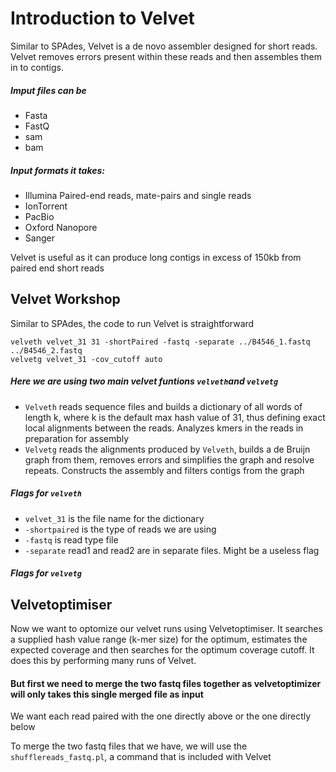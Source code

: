 # Introduction to Velvet

Similar to SPAdes, Velvet is a de novo assembler designed for short reads. Velvet removes errors present within these reads and then assembles them in to contigs. 
##### Imput files can be
- Fasta
- FastQ
- sam 
- bam 
 
##### Input formats it takes:

- Illumina Paired-end reads, mate-pairs and single reads
- IonTorrent
- PacBio
- Oxford Nanopore
- Sanger
 
 Velvet is useful as it can produce long contigs in excess of 150kb from paired end short reads
 
 ## Velvet Workshop
 
Similar to SPAdes, the code to run Velvet is straightforward
 
```
velveth velvet_31 31 -shortPaired -fastq -separate ../B4546_1.fastq ../B4546_2.fastq
velvetg velvet_31 -cov_cutoff auto
```
##### Here we are using two main velvet funtions ```velveth```and ```velvetg```

- ```Velveth``` reads sequence files and builds a dictionary of all words of length k, where k is the default max hash value of 31, thus defining exact local alignments between the reads. Analyzes kmers in the reads in preparation for assembly
- ```Velvetg``` reads the alignments produced by ```Velveth```, builds a de Bruijn graph from them, removes errors and simplifies the graph and resolve repeats. Constructs the assembly and filters contigs from the graph

##### Flags for ```velveth```
- ```velvet_31``` is the file name for the dictionary
- ```-shortpaired``` is the type of reads we are using
- ```-fastq``` is read type file
- ```-separate```  read1 and read2 are in separate files. Might be a useless flag

##### Flags for ```velvetg```

## Velvetoptimiser 
Now we want to optomize our velvet runs using Velvetoptimiser. It searches a supplied hash value range (k-mer size) for the optimum, estimates the expected coverage and then searches for the optimum coverage cutoff. It does this by performing many runs of Velvet. 

#### But first we need to merge the two fastq files together as velvetoptimizer will only takes this single merged file as input
We want each read paired with the one directly above or the one directly below

To merge the two fastq files that we have, we will use the ```shufflereads_fastq.pl```, a command that is included with Velvet




















